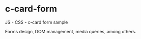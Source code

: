 # c-card-form
JS - CSS - c-card form sample

Forms design, DOM management, media queries, among others.
